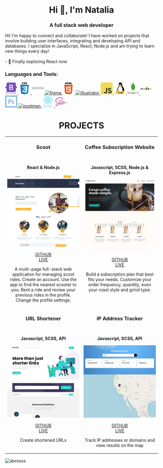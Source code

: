 <h1 align="center">Hi 👋, I'm Natalia</h1>
<h3 align="center">A full stack web developer</h3>
Hi! I'm happy to connect and collaborate! I have worked on projects that involve building user interfaces, integrating and developing API and databases. I specialize in JavaScript, React, Node.js and am trying to learn new things every day! </br>
</br>
- 🌱 Finally exploring React now

<h3 align="left">Languages and Tools:</h3>
<p align="left"> <a href="https://getbootstrap.com" target="_blank" rel="noreferrer"> <img src="https://raw.githubusercontent.com/devicons/devicon/master/icons/bootstrap/bootstrap-plain-wordmark.svg" alt="bootstrap" width="40" height="40"/> </a> <a href="https://www.w3schools.com/css/" target="_blank" rel="noreferrer"> <img src="https://raw.githubusercontent.com/devicons/devicon/master/icons/css3/css3-original-wordmark.svg" alt="css3" width="40" height="40"/> </a> <a href="https://expressjs.com" target="_blank" rel="noreferrer"> <img src="https://raw.githubusercontent.com/devicons/devicon/master/icons/express/express-original-wordmark.svg" alt="express" width="40" height="40"/> </a> <a href="https://www.figma.com/" target="_blank" rel="noreferrer"> <img src="https://www.vectorlogo.zone/logos/figma/figma-icon.svg" alt="figma" width="40" height="40"/> </a> <a href="https://www.w3.org/html/" target="_blank" rel="noreferrer"> <img src="https://raw.githubusercontent.com/devicons/devicon/master/icons/html5/html5-original-wordmark.svg" alt="html5" width="40" height="40"/> </a> <a href="https://www.adobe.com/in/products/illustrator.html" target="_blank" rel="noreferrer"> <img src="https://www.vectorlogo.zone/logos/adobe_illustrator/adobe_illustrator-icon.svg" alt="illustrator" width="40" height="40"/> </a> <a href="https://developer.mozilla.org/en-US/docs/Web/JavaScript" target="_blank" rel="noreferrer"> <img src="https://raw.githubusercontent.com/devicons/devicon/master/icons/javascript/javascript-original.svg" alt="javascript" width="40" height="40"/> </a> <a href="https://www.linux.org/" target="_blank" rel="noreferrer"> <img src="https://raw.githubusercontent.com/devicons/devicon/master/icons/linux/linux-original.svg" alt="linux" width="40" height="40"/> </a> <a href="https://www.mongodb.com/" target="_blank" rel="noreferrer"> <img src="https://raw.githubusercontent.com/devicons/devicon/master/icons/mongodb/mongodb-original-wordmark.svg" alt="mongodb" width="40" height="40"/> </a> <a href="https://nodejs.org" target="_blank" rel="noreferrer"> <img src="https://raw.githubusercontent.com/devicons/devicon/master/icons/nodejs/nodejs-original-wordmark.svg" alt="nodejs" width="40" height="40"/> </a> <a href="https://www.photoshop.com/en" target="_blank" rel="noreferrer"> <img src="https://raw.githubusercontent.com/devicons/devicon/master/icons/photoshop/photoshop-line.svg" alt="photoshop" width="40" height="40"/> </a> <a href="https://postman.com" target="_blank" rel="noreferrer"> <img src="https://www.vectorlogo.zone/logos/getpostman/getpostman-icon.svg" alt="postman" width="40" height="40"/> </a> <a href="https://reactjs.org/" target="_blank" rel="noreferrer"> <img src="https://raw.githubusercontent.com/devicons/devicon/master/icons/react/react-original-wordmark.svg" alt="react" width="40" height="40"/> </a> <a href="https://sass-lang.com" target="_blank" rel="noreferrer"> <img src="https://raw.githubusercontent.com/devicons/devicon/master/icons/sass/sass-original.svg" alt="sass" width="40" height="40"/> </a> </p>
<h1 align="center">PROJECTS</h1>
<table>
  
  <tr>
  <td width="50%" valign="top">
      <h3 align="center">Scoot</h3>
        <br />
 <p align="center"><strong>React & Node.js</strong></p>
        <a target="_blank" href="https://getscootin.netlify.app">
            <img src="scoot.png" width="100%" alt="scoot app"/>
        </a>
        <br />
        <p align="center">
          
  <a href="https://github.com/Abrosss/scootin" target="_blank">
 GITHUB
  </a>  
          <br/>
  <a href="https://getscootin.netlify.app" target="_blank">
  LIVE
  </a>
      </p>
        <p align="center">A multi-page full-stack web application for managing scoot rides. Create an account. Use the app to find the nearest scooter to you. Rent a ride and review your previous rides in the profile. Change the profile settings.</p>
    </td>
    <td width="50%" valign="top">
      <h3 align="center">Coffee Subscription Website</h3>
        <br />
 <p align="center"><strong>Javascript, SCSS, Node.js & Express.js</strong></p>
        <a target="_blank" href="https://coffee-sub.vercel.app/">
            <img src="coffee.jpg" width="100%" alt="coffee app"/>
        </a>
        <br />
        <p align="center">
          
  <a href="https://github.com/Abrosss/coffee-shop" target="_blank">
 GITHUB
  </a>  
          <br/>
  <a href="http://coffee-sub.vercel.app/" target="_blank">
  LIVE
  </a>
      </p>
        <p align="center">Build a subscription plan that best fits your needs. Customize your order frequency, quantity, even your roast style and grind type.</p>
    </td>
  </tr>
    <tr>
     <td width="50%" valign="top">
      <h3 align="center">URL Shortener</h3>
        <br />
 <p align="center"><strong>Javascript, SCSS, API</strong></p>
        <a target="_blank" href="https://magic-url-shortener.netlify.app/">
            <img src="url.jpg" width="100%" alt="url-shortener"/>
        </a>
        <br />
        <p align="center">
          
  <a href="https://github.com/Abrosss/Url-shortening-app" target="_blank">
 GITHUB
  </a>  
          <br/>
  <a href="https://magic-url-shortener.netlify.app/" target="_blank">
  LIVE
  </a>
      </p>
        <p align="center">Create shortened URLs</p>
    </td>
    <td width="50%" valign="top">
      <h3 align="center">IP Address Tracker</h3>
        <br />
 <p align="center"><strong>Javascript, SCSS, API</strong></p>
        <a target="_blank" href="https://ip-or-domain-tracker.netlify.app/">
            <img src="iptracker.jpg" width="100%" alt="ip tracker"/>
        </a>
        <br />
        <p align="center">
          
  <a href="https://github.com/Abrosss/IP-TRACKER" target="_blank">
 GITHUB
  </a>  
          <br/>
  <a href="https://ip-or-domain-tracker.netlify.app/" target="_blank">
  LIVE
  </a>
      </p>
        <p align="center">Track IP addresses or domains and view results on the map</p>
    </td>
  </tr>

</table>

<p><img align="center" src="https://github-readme-stats.vercel.app/api/top-langs?username=abrosss&show_icons=true&locale=en&layout=compact" alt="abrosss" /></p>
